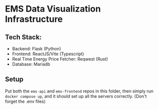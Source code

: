 # EMS Data Visualization Infrastructure
## Tech Stack:
- Backend: Flask (Python)
- Frontend: ReactJS/Vite (Typescript)
- Real Time Energy Price Fetcher: Reqwest (Rust)
- Database: Mariadb

## Setup
Put both the `ems-api` and `ems-frontend` repos in this folder, then simply run `docker compose up`, and it should set up all the servers correctly.
(Don't forget the .env files)

